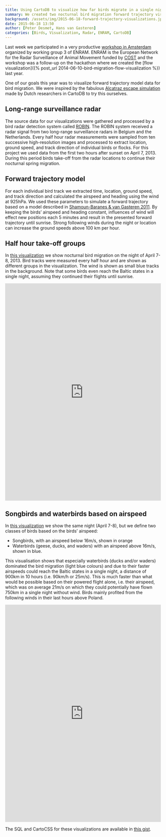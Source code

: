 ```yaml
---
title: Using CartoDB to visualize how far birds migrate in a single night
summary: We created two nocturnal bird migration forward trajectory visualizations for ENRAM.
background: /assets/img/2015-06-18-forward-trajectory-visualizations.jpg
date: 2015-06-18 13:50
author: [Peter Desmet, Hans van Gasteren]
categories: [Birds, Visualization, Radar, ENRAM, CartoDB]
---
```


Last week we participated in a very productive [workshop in Amsterdam](http://www.enram.eu/activities/visualisations-from-show-cases-to-production) organized by working group 3 of ENRAM. ENRAM is the European Network for the Radar Surveillance of Animal Movement funded by [COST](http://cost.eu/) and the workshop was a follow-up on the hackathon where we created the [flow visualization]({% post_url 2014-06-10-bird-migration-flow-visualization %}) last year.

One of our goals this year was to visualize forward trajectory model data for bird migration. We were inspired by the fabulous [Alcatraz escape simulation](http://rolfhut.nl/alcatrazenglish/) made by Dutch researchers in CartoDB to try this ourselves.

## Long-range surveillance radar

The source data for our visualizations were gathered and processed by a bird radar detection system called [ROBIN](http://www.robinradar.com). The ROBIN system received a radar signal from two long-range surveillance radars in Belgium and the Netherlands. Every half hour radar measurements were sampled from ten successive high-resolution images and processed to extract location, ground speed, and track direction of individual birds or flocks. For this project we used data from the first two hours after sunset on April 7, 2013. During this period birds take-off from the radar locations to continue their nocturnal spring migration.

## Forward trajectory model

For each individual bird track we extracted time, location, ground speed, and track direction and calculated the airspeed and heading using the wind at 925hPa. We used these parameters to simulate a forward trajectory based on a model described in [Shamoun-Baranes & van Gasteren 2011](https://doi.org/10.1016/j.anbehav.2011.01.003). By keeping the birds’ airspeed and heading constant, influences of wind will effect new positions each 5 minutes and result in the presented forward trajectory until sunrise. Strong following winds during the night or location can increase the ground speeds above 100 km per hour.

## Half hour take-off groups

In [this visualization](https://inbo.cartodb.com/u/lifewatch/viz/eb60c596-1060-11e5-aa6e-0e853d047bba/public_map) we show nocturnal bird migration on the night of April 7-8, 2013. Bird tracks were measured every half hour and are shown as different groups in the visualization. The wind is shown as small blue tracks in the background. Note that some birds even reach the Baltic states in a single night, assuming they continued their flights until sunrise.

<iframe width="100%" height="700" frameborder="0" src="https://inbo.carto.com/u/lifewatch/builder/eb60c596-1060-11e5-aa6e-0e853d047bba/embed" allowfullscreen webkitallowfullscreen mozallowfullscreen oallowfullscreen msallowfullscreen></iframe>

## Songbirds and waterbirds based on airspeed

In [this visualization](https://inbo.cartodb.com/u/lifewatch/viz/88c30be4-1063-11e5-a9ae-0e853d047bba/public_map) we show the same night (April 7-8), but we define two classes of birds based on the birds’ airspeed:

* Songbirds, with an airspeed below 16m/s, shown in orange
* Waterbirds (geese, ducks, and waders) with an airspeed above 16m/s, shown in blue.

This visualisation shows that especially waterbirds (ducks and/or waders) dominated the bird migration (light blue colours) and due to their faster airspeeds could reach the Baltic states in a single night, a distance of 900km in 10 hours (i.e. 90km/h or 25m/s). This is much faster than what would be possible based on their powered flight alone, i.e. their airspeed, which was on average 21m/s on which they could potentially have flown 750km in a single night without wind. Birds mainly profited from the following winds in their last hours above Poland.

<iframe width="100%" height="700" frameborder="0" src="https://inbo.carto.com/u/lifewatch/builder/88c30be4-1063-11e5-a9ae-0e853d047bba/embed" allowfullscreen webkitallowfullscreen mozallowfullscreen oallowfullscreen msallowfullscreen></iframe>

The SQL and CartoCSS for these visualizations are available in [this gist](https://gist.github.com/peterdesmet/9934ed062ddaaba04963).
